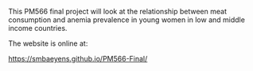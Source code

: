 This PM566 final project will look at the relationship between meat consumption and anemia prevalence in young women in low and middle income countries.

The website is online at: 

https://smbaeyens.github.io/PM566-Final/ 


